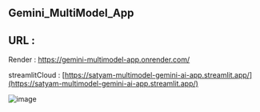## Gemini_MultiModel_App

## URL :
Render : [https://gemini-multimodel-app.onrender.com/ ](https://gemini-multimodel-app.onrender.com)

streamlitCloud : [https://satyam-multimodel-gemini-ai-app.streamlit.app/](https://satyam-multimodel-gemini-ai-app.streamlit.app/)

![image](https://github.com/user-attachments/assets/14bc75d8-9032-4a56-be40-988a21ae05ee)
